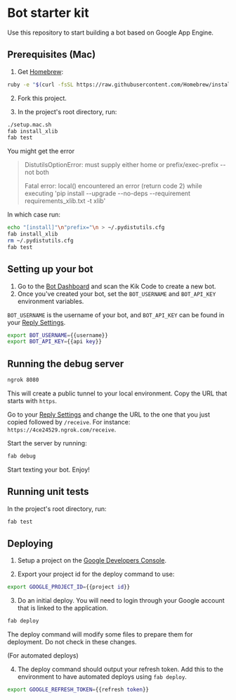 # Bot starter kit

Use this repository to start building a bot based on Google App Engine.

## Prerequisites (Mac)

1. Get [Homebrew](http://brew.sh/):

```sh
ruby -e "$(curl -fsSL https://raw.githubusercontent.com/Homebrew/install/master/install)"
```

2. Fork this project.

2. In the project's root directory, run:

```sh
./setup.mac.sh
fab install_xlib
fab test
```

You might get the error

> DistutilsOptionError: must supply either home or prefix/exec-prefix -- not both
>
> Fatal error: local() encountered an error (return code 2) while executing 'pip install --upgrade --no-deps --requirement requirements_xlib.txt -t xlib'

In which case run:

```sh
echo "[install]"\n"prefix="\n > ~/.pydistutils.cfg
fab install_xlib
rm ~/.pydistutils.cfg
fab test
```

## Setting up your bot

1. Go to the [Bot Dashboard](https://engine.kik.com) and scan the Kik Code to create a new bot.
2. Once you've created your bot, set the `BOT_USERNAME` and `BOT_API_KEY` environment variables.

`BOT_USERNAME` is the username of your bot,
and `BOT_API_KEY` can be found in your [Reply Settings](https://engine.kik.com/#/engine).

```sh
export BOT_USERNAME={{username}}
export BOT_API_KEY={{api key}}
```

## Running the debug server

```sh
ngrok 8080
```
This will create a public tunnel to your local environment. Copy the URL that starts with `https`.

Go to your [Reply Settings](https://engine.kik.com/#/engine) and change the URL to the one that you just copied followed by `/receive`.
For instance: `https://4ce24529.ngrok.com/receive`.

Start the server by running:

```sh
fab debug
```

Start texting your bot. Enjoy!

## Running unit tests

In the project's root directory, run:

```sh
fab test
```

## Deploying

1. Setup a project on the [Google Developers Console](https://console.developers.google.com/).

2. Export your project id for the deploy command to use:

```sh
export GOOGLE_PROJECT_ID={{project id}}
```

3. Do an initial deploy. You will need to login through your Google account that is linked to the application.

```sh
fab deploy
```

The deploy command will modify some files to prepare them for deployment. Do not check in these changes.

(For automated deploys)

4. The deploy command should output your refresh token. Add this to the environment to have automated deploys using `fab deploy`.

```sh
export GOOGLE_REFRESH_TOKEN={{refresh token}}
```
